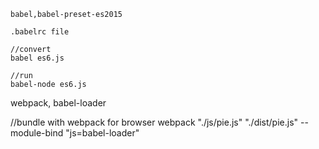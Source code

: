 ``````````````
babel,babel-preset-es2015

.babelrc file

//convert
babel es6.js

//run
babel-node es6.js
``````````````
webpack, babel-loader

//bundle with webpack for browser
webpack "./js/pie.js" "./dist/pie.js" --module-bind "js=babel-loader"

``````````````